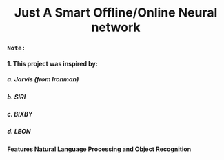 # <h1 align='center'> Just A Smart Offline/Online Neural network

### **`Note: `** 
#### 1. This project was inspired by: 
##### a. Jarvis (from Ironman)
##### b. SIRI
##### c. BIXBY
##### d. LEON 
#### Features Natural Language Processing and Object Recognition
